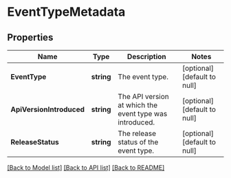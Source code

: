# EventTypeMetadata

## Properties
Name | Type | Description | Notes
------------ | ------------- | ------------- | -------------
**EventType** | **string** | The event type. | [optional] [default to null]
**ApiVersionIntroduced** | **string** | The API version at which the event type was introduced. | [optional] [default to null]
**ReleaseStatus** | **string** | The release status of the event type. | [optional] [default to null]

[[Back to Model list]](../README.md#documentation-for-models) [[Back to API list]](../README.md#documentation-for-api-endpoints) [[Back to README]](../README.md)

